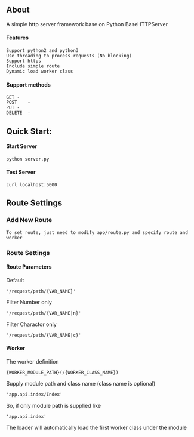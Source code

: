 ## About

A simple http server framework base on Python BaseHTTPServer

#### Features
	Support python2 and python3
	Use threading to process requests (No blocking)
	Support https
	Include simple route
	Dynamic load worker class

#### Support methods
	GET	-
	POST	-
	PUT	-
	DELETE	-

## Quick Start:
#### Start Server
	python server.py
	
#### Test Server
	curl localhost:5000

## Route Settings

### Add New Route

	To set route, just need to modify app/route.py and specify route and worker

### Route Settings

#### Route Parameters
	
Default
	
	'/request/path/{VAR_NAME}'

Filter Number only

	'/request/path/{VAR_NAME|n}'
	
Filter Charactor only

	'/request/path/{VAR_NAME|c}'


#### Worker

The worker definition

	{WORKER_MODULE_PATH}(/{WORKER_CLASS_NAME})

Supply module path and class name (class name is optional)

	'app.api.index/Index'

So, if only module path is supplied like

	'app.api.index'

The loader will automatically load the first worker class under the module
	
	
